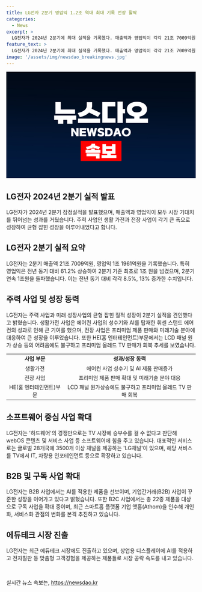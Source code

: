```yaml
---
title: LG전자 2분기 영업익 1.2조 역대 최대 기록 전장 활짝
categories:
  - News
excerpt: >
  LG전자가 2024년 2분기에 최대 실적을 기록했다. 매출액과 영업익이 각각 21조 7009억원, 1조 1961억원을 기록하여 시장 기대치를 뛰어넘었다. 생활가전과 전장 사업의 성장으로 균형잡힌 성장을 이루었으며, 특히 AI를 탑재한 휘센 스탠드 에어컨의 성과가 높았다. 또한, LG전자는 B2B 사업의 성장을 이어가면서 상반기 매출액은 3년 연속 40조 원을, 영업익은 4년 연속 2조 원을 상회했다. 더불어 LG채널이 28개국에서 5000만명 이상의 사용자를 보유하고 있으며, 에듀테크 시장에도 주목하고 있다.
feature_text: >
  LG전자가 2024년 2분기에 최대 실적을 기록했다. 매출액과 영업익이 각각 21조 7009억원, 1조 1961억원을 기록하여 시장 기대치를 뛰어넘었다. 생활가전과 전장 사업의 성장으로 균형잡힌 성장을 이루었으며, 특히 AI를 탑재한 휘센 스탠드 에어컨의 성과가 높았다. 또한, LG전자는 B2B 사업의 성장을 이어가면서 상반기 매출액은 3년 연속 40조 원을, 영업익은 4년 연속 2조 원을 상회했다. 더불어 LG채널이 28개국에서 5000만명 이상의 사용자를 보유하고 있으며, 에듀테크 시장에도 주목하고 있다.
image: '/assets/img/newsdao_breakingnews.jpg'
---
```


<p><img src="/assets/img/newsdao_breakingnews.jpg" alt="flaretime 속보" /></p>

<h2 data-ke-size="size26">LG전자 2024년 2분기 실적 발표</h2>

<p data-ke-size="size16">LG전자가 2024년 2분기 잠정실적을 발표했으며, 매출액과 영업익이 모두 시장 기대치를 뛰어넘는 성과를 거뒀습니다. 주력 사업인 생활 가전과 전장 사업이 각기 큰 폭으로 성장하여 균형 잡힌 성장을 이루어내었다고 합니다.</p>

<h2 data-ke-size="size24">LG전자 2분기 실적 요약</h2>

<p data-ke-size="size16">LG전자는 2분기 매출액 21조 7009억원, 영업익 1조 1961억원을 기록했습니다. 특히 영업익은 전년 동기 대비 61.2% 상승하여 2분기 기준 최초로 1조 원을 넘겼으며, 2분기 연속 1조원을 돌파했습니다. 이는 전년 동기 대비 각각 8.5%, 13% 증가한 수치입니다.</p>

<h2 data-ke-size="size24">주력 사업 및 성장 동력</h2>

<p data-ke-size="size16">LG전자는 주력 사업과 미래 성장사업의 균형 잡힌 질적 성장이 2분기 실적을 견인했다고 밝혔습니다. 생활가전 사업은 에어컨 사업의 성수기와 AI를 탑재한 휘센 스탠드 에어컨의 성과로 인해 큰 기여를 했으며, 전장 사업은 프리미엄 제품 판매와 미래기술 분야에 대응하여 큰 성장을 이루었습니다. 또한 HE(홈 엔터테인먼트)부문에서는 LCD 패널 원가 상승 등의 어려움에도 불구하고 프리미엄 올레드 TV 판매가 회복 추세를 보였습니다.</p>

<table>
    <tr>
        <td style="text-align: center; height: 17px;"><b>사업 부문</b></td>
        <td style="text-align: center; height: 17px;"><b>성과/성장 동력</b></td>
    </tr>
    <tr>
        <td style="text-align: center; height: 17px;">생활가전</td>
        <td style="text-align: center; height: 17px;">에어컨 사업 성수기 및 AI 제품 판매증가</td>
    </tr>
    <tr>
        <td style="text-align: center; height: 17px;">전장 사업</td>
        <td style="text-align: center; height: 17px;">프리미엄 제품 판매 확대 및 미래기술 분야 대응</td>
    </tr>
    <tr>
        <td style="text-align: center; height: 17px;">HE(홈 엔터테인먼트)부문</td>
        <td style="text-align: center; height: 17px;">LCD 패널 원가상승에도 불구하고 프리미엄 올레드 TV 판매 회복</td>
    </tr>
</table>

<h2 data-ke-size="size24">소프트웨어 중심 사업 확대</h2>

<p data-ke-size="size16">LG전자는 '하드웨어'의 경쟁만으로는 TV 시장에 승부수를 걸 수 없다고 판단해 webOS 콘텐츠 및 서비스 사업 등 소프트웨어에 힘을 주고 있습니다. 대표적인 서비스로는 글로벌 28개국에 3500개 이상 채널을 제공하는 'LG채널'이 있으며, 해당 서비스를 TV에서 IT, 차량용 인포테인먼트 등으로 확장하고 있습니다.</p>

<h2 data-ke-size="size24">B2B 및 구독 사업 확대</h2>

<p data-ke-size="size16">LG전자는 B2B 사업에서는 AI를 적용한 제품을 선보이며, 기업간거래(B2B) 사업이 꾸준한 성장을 이어가고 있다고 밝혔습니다. 또한 B2C 사업에서는 총 22종 제품을 대상으로 구독 사업을 확대 중이며, 최근 스마트홈 플랫폼 기업 앳홈(Athom)을 인수해 개인화, 서비스화 관점의 변화를 본격 추진하고 있습니다.</p>

<h2 data-ke-size="size24">에듀테크 시장 진출</h2>

<p data-ke-size="size16">LG전자는 최근 에듀테크 시장에도 진출하고 있으며, 상업용 디스플레이에 AI를 적용하고 전자칠판 등 맞춤형 고객경험을 제공하는 제품들로 시장 공략 속도를 내고 있습니다.</p>

<p data-ke-size="size16">&nbsp;</p>
실시간 뉴스 속보는, <a href="https://newsdao.kr" rel="dofollow">https://newsdao.kr</a>


